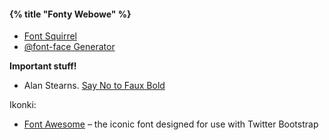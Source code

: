 #### {% title "Fonty Webowe" %}

* [Font Squirrel](http://www.fontsquirrel.com/)
* [@font-face Generator](http://www.fontsquirrel.com/fontface/generator)

**Important stuff!**

* Alan Stearns.
  [Say No to Faux Bold](http://www.alistapart.com/articles/say-no-to-faux-bold/)


Ikonki:

* [Font Awesome](http://fortawesome.github.com/Font-Awesome/) –
  the iconic font designed for use with Twitter Bootstrap
